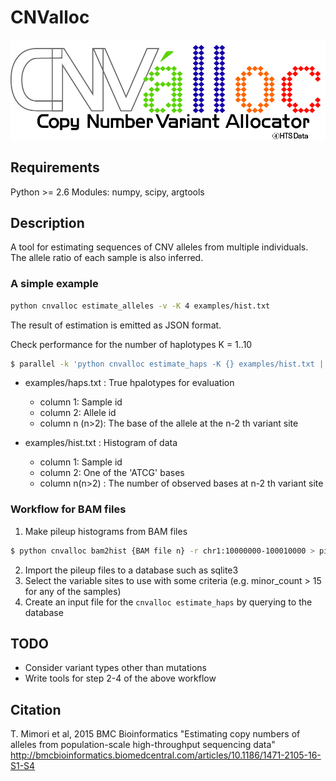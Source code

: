 CNValloc
======================

![CNValloc](https://raw.githubusercontent.com/m1m0r1/CNValloc/master/figures/cnvalloc_logo.png)


Requirements
----------------------
Python >= 2.6
Modules: numpy, scipy, argtools


Description
----------------------
A tool for estimating sequences of CNV alleles from multiple individuals.
The allele ratio of each sample is also inferred.


### A simple example

```sh
python cnvalloc estimate_alleles -v -K 4 examples/hist.txt
```

The result of estimation is emitted as JSON format.


Check performance for the number of haplotypes K = 1..10

```sh
$ parallel -k 'python cnvalloc estimate_haps -K {} examples/hist.txt | python cnvalloc evaluate_lda -r /dev/stdin -a examples/haps.txt' ::: {1..10}
```

* examples/haps.txt : True hpalotypes for evaluation
    - column 1: Sample id
    - column 2: Allele id
    - column n (n>2): The base of the allele at the n-2 th variant site

* examples/hist.txt : Histogram of data
    - column 1: Sample id
    - column 2: One of the 'ATCG' bases
    - column n(n>2) : The number of observed bases at n-2 th variant site



### Workflow for BAM files

1. Make pileup histograms from BAM files

```sh
$ python cnvalloc bam2hist {BAM file n} -r chr1:10000000-100010000 > pileups.n.txt
```

2. Import the pileup files to a database such as sqlite3
3. Select the variable sites to use with some criteria (e.g. minor_count > 15 for any of the samples)
4. Create an input file for the `cnvalloc estimate_haps` by querying to the database


TODO
----------------------
- Consider variant types other than mutations
- Write tools for step 2-4 of the above workflow


Citation
----------------------
T. Mimori et al, 2015 BMC Bioinformatics
"Estimating copy numbers of alleles from population-scale high-throughput sequencing data"
http://bmcbioinformatics.biomedcentral.com/articles/10.1186/1471-2105-16-S1-S4

